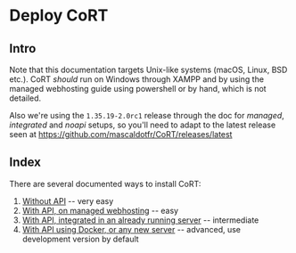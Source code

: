 # Deploy CoRT

## Intro

Note that this documentation targets Unix-like systems (macOS, Linux, BSD
etc.). CoRT *should* run on Windows through XAMPP and by using the managed
webhosting guide using powershell or by hand, which is not detailed.

Also we're using the `1.35.19-2.0rc1` release through the doc for *managed*,
*integrated* and *noapi* setups, so you'll need to adapt to the latest release
seen at https://github.com/mascaldotfr/CoRT/releases/latest

## Index

There are several documented ways to install CoRT:

1. [Without API](README.noapi.md) -- very easy
2. [With API, on managed webhosting](README.managed.md) -- easy
3. [With API, integrated in an already running server](README.integrated.md) -- intermediate
4. [With API using Docker, or any new server](README.vps.md) -- advanced, use development version by default

